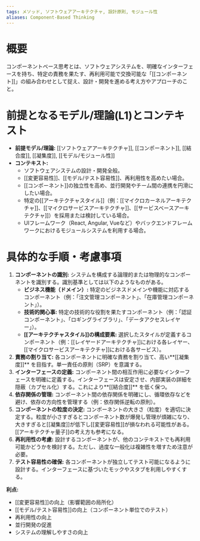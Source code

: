 ```yaml
---
tags: メソッド, ソフトウェアアーキテクチャ, 設計原則, モジュール性
aliases: Component-Based Thinking
---
```


# 概要
コンポーネントベース思考とは、ソフトウェアシステムを、明確なインターフェースを持ち、特定の責務を果たす、再利用可能で交換可能な「[[コンポーネント]]」の組み合わせとして捉え、設計・開発を進める考え方やアプローチのこと。

# 前提となるモデル/理論(L1)とコンテキスト
* **前提モデル/理論:** [[ソフトウェアアーキテクチャ]], [[コンポーネント]], [[結合度]], [[凝集度]], [[モデル/モジュール性]]
* **コンテキスト:**
    * ソフトウェアシステムの設計・開発全般。
    * [[変更容易性]]、[[モデル/テスト容易性]]、再利用性を高めたい場合。
    * [[コンポーネント]]の独立性を高め、並行開発やチーム間の連携を円滑にしたい場合。
    * 特定の[[アーキテクチャスタイル]]（例：[[マイクロカーネルアーキテクチャ]]、[[マイクロサービスアーキテクチャ]]、[[サービスベースアーキテクチャ]]）を採用または検討している場合。
    * UIフレームワーク（React, Angular, Vueなど）やバックエンドフレームワークにおけるモジュールシステムを利用する場合。

# 具体的な手順・考慮事項
1.  **コンポーネントの識別:** システムを構成する論理的または物理的なコンポーネントを識別する。識別基準としては以下のようなものがある。
    * **ビジネス機能（ドメイン）:** 特定のビジネスドメインや機能に対応するコンポーネント（例：「注文管理コンポーネント」、「在庫管理コンポーネント」）。
    * **技術的関心事:** 特定の技術的な役割を果たすコンポーネント（例：「認証コンポーネント」、「ロギングライブラリ」、「データアクセスレイヤー」）。
    * **[[アーキテクチャスタイル]]の構成要素:** 選択したスタイルが定義するコンポーネント（例：[[レイヤードアーキテクチャ]]における各レイヤー、[[マイクロサービスアーキテクチャ]]における各サービス）。
2.  **責務の割り当て:** 各コンポーネントに明確な責務を割り当て、高い**[[凝集度]]** を目指す。単一責任の原則（SRP）を意識する。
3.  **インターフェースの定義:** コンポーネント間の相互作用に必要なインターフェースを明確に定義する。インターフェースは安定させ、内部実装の詳細を隠蔽（カプセル化）する。これにより**[[結合度]]** を低く保つ。
4.  **依存関係の管理:** コンポーネント間の依存関係を明確にし、循環依存などを避け、依存の方向性を管理する（例：依存関係逆転の原則）。
5.  **コンポーネントの粒度の決定:** コンポーネントの大きさ（粒度）を適切に決定する。粒度が小さすぎるとコンポーネント数が爆発し管理が煩雑になり、大きすぎると[[凝集度]]が低下し[[変更容易性]]が損なわれる可能性がある。[[アーキテクチャ量子]]の考え方も参考になる。
6.  **再利用性の考慮:** 設計するコンポーネントが、他のコンテキストでも再利用可能かどうかを検討する。ただし、過度な一般化は複雑性を増すため注意が必要。
7.  **テスト容易性の確保:** 各コンポーネントが独立してテスト可能になるように設計する。インターフェースに基づいたモックやスタブを利用しやすくする。

**利点:**
* [[変更容易性]]の向上（影響範囲の局所化）
* [[モデル/テスト容易性]]の向上（コンポーネント単位でのテスト）
* 再利用性の向上
* 並行開発の促進
* システムの理解しやすさの向上